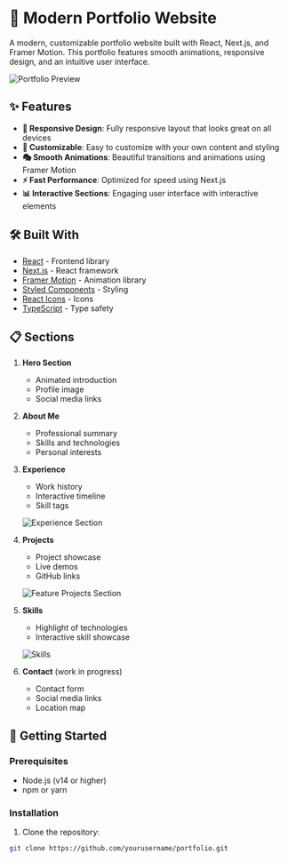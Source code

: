 # 🚀 Modern Portfolio Website

A modern, customizable portfolio website built with React, Next.js, and Framer Motion. This portfolio features smooth animations, responsive design, and an intuitive user interface.

![Portfolio Preview](portfolio-preview.gif)

## ✨ Features

- **📱 Responsive Design**: Fully responsive layout that looks great on all devices
- **🎨 Customizable**: Easy to customize with your own content and styling
- **🎭 Smooth Animations**: Beautiful transitions and animations using Framer Motion
- **⚡ Fast Performance**: Optimized for speed using Next.js
- **📊 Interactive Sections**: Engaging user interface with interactive elements

## 🛠️ Built With

- [React](https://reactjs.org/) - Frontend library
- [Next.js](https://nextjs.org/) - React framework
- [Framer Motion](https://www.framer.com/motion/) - Animation library
- [Styled Components](https://styled-components.com/) - Styling
- [React Icons](https://react-icons.github.io/react-icons/) - Icons
- [TypeScript](https://www.typescriptlang.org/) - Type safety

## 📋 Sections

1. **Hero Section**
   - Animated introduction
   - Profile image
   - Social media links

2. **About Me**
   - Professional summary
   - Skills and technologies
   - Personal interests

3. **Experience**
   - Work history
   - Interactive timeline
   - Skill tags

   ![Experience Section](Experience%20section.png)

4. **Projects**
   - Project showcase
   - Live demos
   - GitHub links

   ![Feature Projects Section](Feature%20Projects%20section.png)

5. **Skills**
   - Highlight of technologies
   - Interactive skill showcase

   ![Skills](Skills.png)

6. **Contact** (work in progress)
   - Contact form
   - Social media links
   - Location map

## 🚀 Getting Started

### Prerequisites

- Node.js (v14 or higher)
- npm or yarn

### Installation

1. Clone the repository:
```bash
git clone https://github.com/yourusername/portfolio.git
